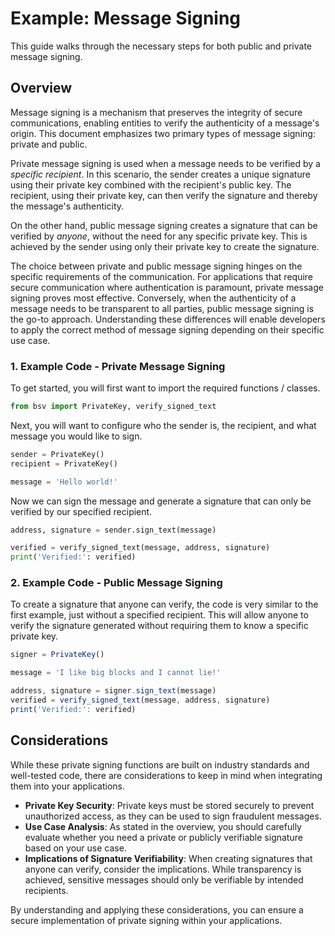 # Example: Message Signing

This guide walks through the necessary steps for both public and private message signing.

## Overview

Message signing is a mechanism that preserves the integrity of secure communications, enabling entities to verify the authenticity of a message's origin. This document emphasizes two primary types of message signing: private and public.

Private message signing is used when a message needs to be verified by a _specific recipient_. In this scenario, the sender creates a unique signature using their private key combined with the recipient's public key. The recipient, using their private key, can then verify the signature and thereby the message's authenticity.

On the other hand, public message signing creates a signature that can be verified by _anyone_, without the need for any specific private key. This is achieved by the sender using only their private key to create the signature.

The choice between private and public message signing hinges on the specific requirements of the communication. For applications that require secure communication where authentication is paramount, private message signing proves most effective. Conversely, when the authenticity of a message needs to be transparent to all parties, public message signing is the go-to approach. Understanding these differences will enable developers to apply the correct method of message signing depending on their specific use case.

### 1. Example Code - Private Message Signing

To get started, you will first want to import the required functions / classes.

```py
from bsv import PrivateKey, verify_signed_text
```

Next, you will want to configure who the sender is, the recipient, and what message you would like to sign.

```py
sender = PrivateKey()
recipient = PrivateKey()

message = 'Hello world!'
```

Now we can sign the message and generate a signature that can only be verified by our specified recipient.

```py
address, signature = sender.sign_text(message)

verified = verify_signed_text(message, address, signature)
print('Verified:': verified)
```

### 2. Example Code - Public Message Signing

To create a signature that anyone can verify, the code is very similar to the first example, just without a specified recipient. This will allow anyone to verify the signature generated without requiring them to know a specific private key.

```ts
signer = PrivateKey()

message = 'I like big blocks and I cannot lie!'

address, signature = signer.sign_text(message)
verified = verify_signed_text(message, address, signature)
print('Verified:': verified)
```

## Considerations

While these private signing functions are built on industry standards and well-tested code, there are considerations to keep in mind when integrating them into your applications.

* **Private Key Security**: Private keys must be stored securely to prevent unauthorized access, as they can be used to sign fraudulent messages.
* **Use Case Analysis**: As stated in the overview, you should carefully evaluate whether you need a private or publicly verifiable signature based on your use case.
* **Implications of Signature Verifiability**: When creating signatures that anyone can verify, consider the implications. While transparency is achieved, sensitive messages should only be verifiable by intended recipients.

By understanding and applying these considerations, you can ensure a secure implementation of private signing within your applications.
